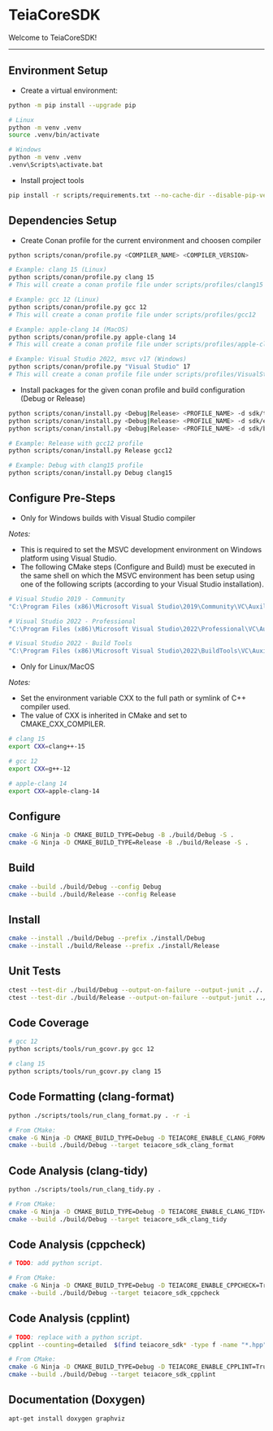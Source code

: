 # TeiaCoreSDK
Welcome to TeiaCoreSDK!

---

## Environment Setup
- Create a virtual environment:

```bash
python -m pip install --upgrade pip
```

```bash
# Linux
python -m venv .venv
source .venv/bin/activate
```

```bash
# Windows
python -m venv .venv
.venv\Scripts\activate.bat
```

- Install project tools
```bash
pip install -r scripts/requirements.txt --no-cache-dir --disable-pip-version-check
```

## Dependencies Setup
- Create Conan profile for the current environment and choosen compiler
```bash
python scripts/conan/profile.py <COMPILER_NAME> <COMPILER_VERSION>

# Example: clang 15 (Linux)
python scripts/conan/profile.py clang 15
# This will create a conan profile file under scripts/profiles/clang15

# Example: gcc 12 (Linux)
python scripts/conan/profile.py gcc 12
# This will create a conan profile file under scripts/profiles/gcc12

# Example: apple-clang 14 (MacOS)
python scripts/conan/profile.py apple-clang 14
# This will create a conan profile file under scripts/profiles/apple-clang14

# Example: Visual Studio 2022, msvc v17 (Windows)
python scripts/conan/profile.py "Visual Studio" 17
# This will create a conan profile file under scripts/profiles/VisualStudio17
```

- Install packages for the given conan profile and build configuration (Debug or Release)
```bash
python scripts/conan/install.py <Debug|Release> <PROFILE_NAME> -d sdk/tests
python scripts/conan/install.py <Debug|Release> <PROFILE_NAME> -d sdk/examples
python scripts/conan/install.py <Debug|Release> <PROFILE_NAME> -d sdk/benchmarks

# Example: Release with gcc12 profile
python scripts/conan/install.py Release gcc12

# Example: Debug with clang15 profile
python scripts/conan/install.py Debug clang15
```

## Configure Pre-Steps
- Only for Windows builds with Visual Studio compiler

_Notes:_  
- This is required to set the MSVC development environment on Windows platform using Visual Studio.  
- The following CMake steps (Configure and Build) must be executed in the same shell on which the MSVC environment has been setup using one of the following scripts (according to your Visual Studio installation).

```bash
# Visual Studio 2019 - Community
"C:\Program Files (x86)\Microsoft Visual Studio\2019\Community\VC\Auxiliary\Build\vcvars64.bat"

# Visual Studio 2022 - Professional
"C:\Program Files (x86)\Microsoft Visual Studio\2022\Professional\VC\Auxiliary\Build\vcvars64.bat"

# Visual Studio 2022 - Build Tools
"C:\Program Files (x86)\Microsoft Visual Studio\2022\BuildTools\VC\Auxiliary\Build\vcvars64.bat"
```

- Only for Linux/MacOS

_Notes:_  
- Set the environment variable CXX to the full path or symlink of C++ compiler used.
- The value of CXX is inherited in CMake and set to CMAKE_CXX_COMPILER.

```bash
# clang 15
export CXX=clang++-15

# gcc 12
export CXX=g++-12

# apple-clang 14
export CXX=apple-clang-14
```

## Configure
```bash
cmake -G Ninja -D CMAKE_BUILD_TYPE=Debug -B ./build/Debug -S .
cmake -G Ninja -D CMAKE_BUILD_TYPE=Release -B ./build/Release -S .
```

## Build
```bash
cmake --build ./build/Debug --config Debug
cmake --build ./build/Release --config Release
```

## Install
```bash
cmake --install ./build/Debug --prefix ./install/Debug
cmake --install ./build/Release --prefix ./install/Release
```

## Unit Tests
```bash
ctest --test-dir ./build/Debug --output-on-failure --output-junit ../../results/tests.xml
ctest --test-dir ./build/Release --output-on-failure --output-junit ../../results/tests.xml
```

## Code Coverage
```bash
# gcc 12
python scripts/tools/run_gcovr.py gcc 12

# clang 15
python scripts/tools/run_gcovr.py clang 15
```

## Code Formatting (clang-format)
```bash
python ./scripts/tools/run_clang_format.py . -r -i

# From CMake:
cmake -G Ninja -D CMAKE_BUILD_TYPE=Debug -D TEIACORE_ENABLE_CLANG_FORMAT=True -B ./build/Debug -S .
cmake --build ./build/Debug --target teiacore_sdk_clang_format
```

## Code Analysis (clang-tidy)
```bash
python ./scripts/tools/run_clang_tidy.py .

# From CMake:
cmake -G Ninja -D CMAKE_BUILD_TYPE=Debug -D TEIACORE_ENABLE_CLANG_TIDY=True -B ./build/Debug -S .
cmake --build ./build/Debug --target teiacore_sdk_clang_tidy
```

## Code Analysis (cppcheck)
```bash
# TODO: add python script.

# From CMake:
cmake -G Ninja -D CMAKE_BUILD_TYPE=Debug -D TEIACORE_ENABLE_CPPCHECK=True -B ./build/Debug -S .
cmake --build ./build/Debug --target teiacore_sdk_cppcheck
```

## Code Analysis (cpplint)
```bash
# TODO: replace with a python script.
cpplint --counting=detailed  $(find teiacore_sdk* -type f -name "*.hpp" -or -name "*.cpp")

# From CMake:
cmake -G Ninja -D CMAKE_BUILD_TYPE=Debug -D TEIACORE_ENABLE_CPPLINT=True -B ./build/Debug -S .
cmake --build ./build/Debug --target teiacore_sdk_cpplint
```


## Documentation (Doxygen)
```bash
apt-get install doxygen graphviz
```